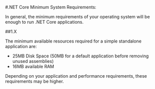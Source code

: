 #.NET Core Minimum System Requirements:

In general, the minimum requirements of your operating system will be enough to run .NET Core applications.

##1.X 
 
The minimum available resources required for a simple standalone application are:
 
- 25MB Disk Space (50MB for a default application before removing unused assemblies)
- 16MB available RAM

Depending on your application and performance requirements, these requirements may be higher. 
